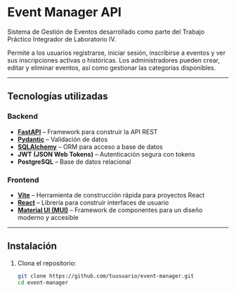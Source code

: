 #  Event Manager API

Sistema de Gestión de Eventos desarrollado como parte del Trabajo Práctico Integrador de Laboratorio IV.

Permite a los usuarios registrarse, iniciar sesión, inscribirse a eventos y ver sus inscripciones activas o históricas. Los administradores pueden crear, editar y eliminar eventos, así como gestionar las categorías disponibles.

---

## Tecnologías utilizadas

### Backend

- **[FastAPI](https://fastapi.tiangolo.com/)** – Framework para construir la API REST
- **[Pydantic](https://docs.pydantic.dev/)** – Validación de datos
- **[SQLAlchemy](https://www.sqlalchemy.org/)** – ORM para acceso a base de datos
- **JWT (JSON Web Tokens)** – Autenticación segura con tokens
- **PostgreSQL** – Base de datos relacional

### Frontend

- **[Vite](https://vitejs.dev/)** – Herramienta de construcción rápida para proyectos React
- **[React](https://react.dev/)** – Librería para construir interfaces de usuario
- **[Material UI (MUI)](https://mui.com/)** – Framework de componentes para un diseño moderno y accesible

---

##  Instalación

1. Clona el repositorio:
   ```bash
   git clone https://github.com/tuusuario/event-manager.git
   cd event-manager
